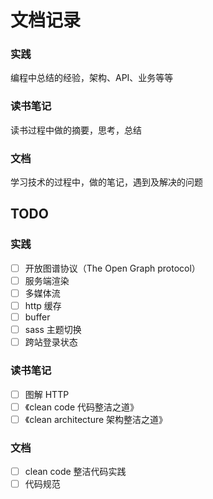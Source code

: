 # 文档记录

### 实践

编程中总结的经验，架构、API、业务等等

### 读书笔记

读书过程中做的摘要，思考，总结

### 文档

学习技术的过程中，做的笔记，遇到及解决的问题

## TODO

### 实践

- [ ] 开放图谱协议（The Open Graph protocol） <Badge text="pending" type="info"/>
- [ ] 服务端渲染 <Badge text="pending" type="info"/>
- [ ] 多媒体流 <Badge text="pending" type="info"/>
- [ ] http 缓存 <Badge text="pending" type="info"/>
- [ ] buffer <Badge text="pending" type="info"/>
- [ ] sass 主题切换 <Badge text="pending" type="info"/>
- [ ] 跨站登录状态 <Badge text="pending" type="info"/>

### 读书笔记

- [ ] 图解 HTTP <Badge text="delay" type="danger"/>
- [ ] 《clean code 代码整洁之道》 <Badge text="delay" type="danger"/>
- [ ] 《clean architecture 架构整洁之道》 <Badge text="doing" type="tip"/>

### 文档

- [ ] clean code 整洁代码实践 <Badge text="doing" type="tip"/>
- [ ] 代码规范 <Badge text="pending" type="info"/>
